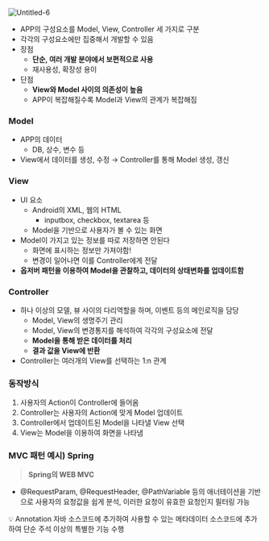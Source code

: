 ![Untitled-6](https://github.com/chaeheejo/ssafy_practice_code/assets/65950056/2f33f987-cd76-4080-a89f-90c84a186bc8)

- APP의 구성요소를 Model, View, Controller 세 가지로 구분
- 각각의 구성요소에만 집중해서 개발할 수 있음
- 장점
    - **단순, 여러 개발 분야에서 보편적으로 사용**
    - 재사용성, 확장성 용이
- 단점
    - **View와 Model 사이의 의존성이 높음**
    - APP이 복잡해질수록 Model과 View의 관계가 복잡해짐

### Model

- APP의 데이터
    - DB, 상수, 변수 등
- View에서 데이터를 생성, 수정 → Controller를 통해 Model 생성, 갱신

### View

- UI 요소
    - Android의 XML, 웹의 HTML
        - inputbox, checkbox, textarea 등
    - Model을 기반으로 사용자가 볼 수 있는 화면
- Model이 가지고 있는 정보를 따로 저장하면 안된다
    - 화면에 표시하는 정보만 가져야함!
    - 변경이 일어나면 이를 Controller에게 전달
- **옵저버 패턴을 이용하여 Model을 관찰하고, 데이터의 상태변화를 업데이트함**

### Controller

- 하나 이상의 모델, 뷰 사이의 다리역할을 하며, 이벤트 등의 메인로직을 담당
    - Model, View의 생명주기 관리
    - Model, View의 변경통지를 해석하여 각각의 구성요소에 전달
    - **Model을 통해 받은 데이터를 처리**
    - **결과 값을 View에 반환**
- Controller는 여러개의 View를 선택하는 1:n 관계

### 동작방식

1. 사용자의 Action이 Controller에 들어옴
2. Controller는 사용자의 Action에 맞게 Model 업데이트
3. Controller에서 업데이트된 Model을 나타낼 View 선택
4. View는 Model을 이용하여 화면을 나타냄

### MVC 패턴 예시) Spring

> **Spring의 WEB MVC**
> 
- @RequestParam, @RequestHeader, @PathVariable 등의 애너테이션을 기반으로 사용자의 요청값을 쉽게 분석, 이러한 요청이 유효한 요청인지 필터링 가능

<aside>
💡 Annotation
자바 소스코드에 추가하여 사용할 수 있는 메타데이터
소스코드에 추가하여 단순 주석 이상의 특별한 기능 수행

</aside>

